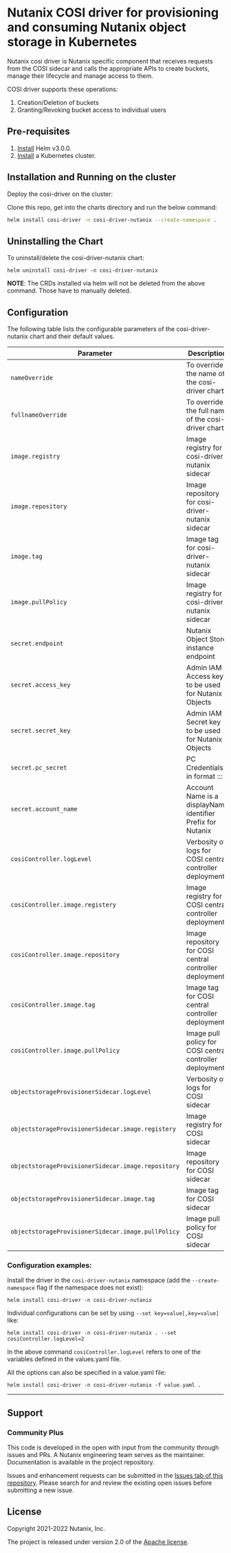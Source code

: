 # Nutanix COSI driver for provisioning and consuming Nutanix object storage in Kubernetes
Nutanix cosi driver is Nutanix specific component that receives requests from the COSI sidecar and calls the appropriate APIs to create buckets, manage their lifecycle and manage access to them.

COSI driver supports these operations:
1. Creation/Deletion of buckets
2. Granting/Revoking bucket access to individual users

## Pre-requisites
1. [Install](https://helm.sh/docs/intro/install/) Helm v3.0.0.
2. [Install](https://kubernetes.io/docs/setup/) a Kubernetes cluster.

## Installation and Running on the cluster
Deploy the cosi-driver on the cluster:

Clone this repo, get into the charts directory and run the below command:
```sh
helm install cosi-driver -n cosi-driver-nutanix --create-namespace .
```

## Uninstalling the Chart
To uninstall/delete the cosi-driver-nutanix chart:
```console
helm uninstall cosi-driver -n cosi-driver-nutanix
```
**NOTE**: The CRDs installed via helm will not be deleted from the above command. Those have to manually deleted.

## Configuration

The following table lists the configurable parameters of the cosi-driver-nutanix chart and their default values.

| Parameter                                          | Description                                                        | Default                                                                      |
|----------------------------------------------------|--------------------------------------------------------------------|------------------------------------------------------------------------------|
| `nameOverride`                                     | To override the name of the cosi-driver chart                      | `""`                                                                         |
| `fullnameOverride`                                 | To override the full name of the cosi-driver chart                 | `""`                                                                         |
| `image.registry`                                   | Image registry for cosi-driver-nutanix sidecar                     | `ghcr.io/`                                                                   |
| `image.repository`                                 | Image repository for cosi-driver-nutanix sidecar                   | `nutanix-cloud-native/cosi-driver-nutanix`                                   |
| `image.tag`                                        | Image tag for cosi-driver-nutanix sidecar                          | `""`                                                                         |
| `image.pullPolicy`                                 | Image registry for cosi-driver-nutanix sidecar                     | `IfNotPresent`                                                               |
| `secret.endpoint`                                  | Nutanix Object Store instance endpoint                             | `""`                                                                         |
| `secret.access_key`                                | Admin IAM Access key to be used for Nutanix Objects                | `""`                                                                         |
| `secret.secret_key`                                | Admin IAM Secret key to be used for Nutanix Objects                | `""`                                                                         |
| `secret.pc_secret`                                 | PC Credentials in format <prism-ip>:<prism-port>:<user>:<password> | `""`                                                                         |
| `secret.account_name`                              | Account Name is a displayName identifier Prefix for Nutanix        | `"ntnx-cosi-iam-user"`                                                       |
| `cosiController.logLevel`                          | Verbosity of logs for COSI central controller deployment           | `5`                                                                          |
| `cosiController.image.registery`                   | Image registry for COSI central controller deployment              | `gcr.io/`                                                                    |
| `cosiController.image.repository`                  | Image repository for COSI central controller deployment            | `k8s-staging-sig-storage/objectstorage-controller`                           |
| `cosiController.image.tag`                         | Image tag for COSI central controller deployment                   | `v20221027-v0.1.1-8-g300019f`                                                |
| `cosiController.image.pullPolicy`                  | Image pull policy for COSI central controller deployment           | `Always`                                                                     |
| `objectstorageProvisionerSidecar.logLevel`         | Verbosity of logs for COSI sidecar                                 | `5`                                                                          |
| `objectstorageProvisionerSidecar.image.registery`  | Image registry for COSI sidecar                                    | `gcr.io/`                                                                    |
| `objectstorageProvisionerSidecar.image.repository` | Image repository for COSI sidecar                                  | `k8s-staging-sig-storage/objectstorage-sidecar/objectstorage-sidecar@sha256` |
| `objectstorageProvisionerSidecar.image.tag`        | Image tag for COSI sidecar                                         | `589c0ad4ef5d0855fe487440e634d01315bc3d883f91c44cb72577ea6e12c890`           |
| `objectstorageProvisionerSidecar.image.pullPolicy` | Image pull policy for COSI sidecar                                 | `Always`                                                                     |


### Configuration examples:

Install the driver in the `cosi-driver-nutanix` namespace (add the `--create-namespace` flag if the namespace does not exist):

 ```console
 helm install cosi-driver -n cosi-driver-nutanix
 ```

 Individual configurations can be set by using `--set key=value[,key=value]` like:
 ```console
 helm install cosi-driver -n cosi-driver-nutanix . --set cosiController.logLevel=2
 ```
 In the above command `cosiController.logLevel` refers to one of the variables defined in the values.yaml file.

 All the options can also be specified in a value.yaml file:

 ```console
 helm install cosi-driver -n cosi-driver-nutanix -f value.yaml .
 ```
 ---

## Support
### Community Plus

This code is developed in the open with input from the community through issues and PRs. A Nutanix engineering team serves as the maintainer. Documentation is available in the project repository.

Issues and enhancement requests can be submitted in the [Issues tab of this repository](https://github.com/nutanix-cloud-native/cosi-driver-nutanix/issues). Please search for and review the existing open issues before submitting a new issue.

## License

Copyright 2021-2022 Nutanix, Inc.

The project is released under version 2.0 of the [Apache license](http://www.apache.org/licenses/LICENSE-2.0).
